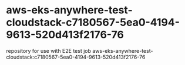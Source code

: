 # aws-eks-anywhere-test-cloudstack-c7180567-5ea0-4194-9613-520d413f2176-76
repository for use with E2E test job aws-eks-anywhere-test-cloudstack:c7180567-5ea0-4194-9613-520d413f2176-76
